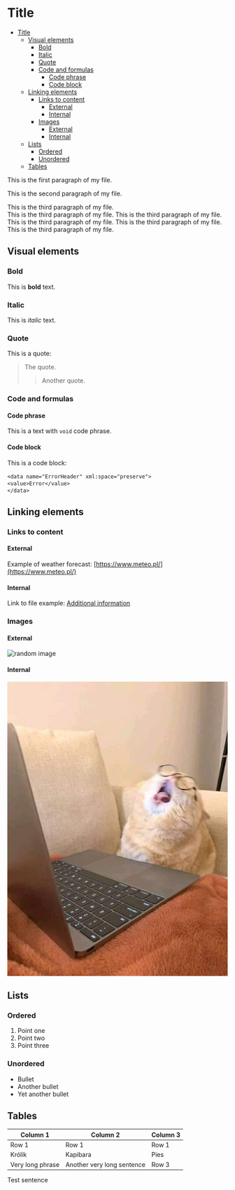 # Title
<!-- omit in toc -->

- [Title](#title)
  - [Visual elements](#visual-elements)
    - [Bold](#bold)
    - [Italic](#italic)
    - [Quote](#quote)
    - [Code and formulas](#code-and-formulas)
      - [Code phrase](#code-phrase)
      - [Code block](#code-block)
  - [Linking elements](#linking-elements)
    - [Links to content](#links-to-content)
      - [External](#external)
      - [Internal](#internal)
    - [Images](#images)
      - [External](#external-1)
      - [Internal](#internal-1)
  - [Lists](#lists)
    - [Ordered](#ordered)
    - [Unordered](#unordered)
  - [Tables](#tables)


This is the first paragraph of my file.

This is the second paragraph of my file.

This is the third paragraph of my file.  
This is the third paragraph of my file. This is the third paragraph of my file. This is the third paragraph of my file. This is the third paragraph of my file. This is the third paragraph of my file.

## Visual elements

### Bold

This is **bold** text.

### Italic

This is *italic* text.

### Quote

This is a quote:
> The quote.  
>> Another quote.

### Code and formulas

#### Code phrase

This is a text with `void` code phrase.

#### Code block

This is a code block:
```
<data name="ErrorHeader" xml:space="preserve">
<value>Error</value>
</data>
```

## Linking elements

### Links to content

#### External

Example of weather forecast: [https://www.meteo.pl/](https://www.meteo.pl/)

#### Internal

Link to file example: [Additional information](reference.md)

### Images

#### External

![random image](https://picsum.photos/200)

#### Internal

![Cat](kitku.jpg "Cat")

## Lists

### Ordered

1. Point one
2. Point two
3. Point three

### Unordered

* Bullet
* Another bullet
* Yet another bullet

## Tables

| Column 1         | Column 2                   | Column 3 |
| ---------------- | -------------------------- | -------- |
| Row 1            | Row 1                      | Row 1    |
| Królik           | Kapibara                   | Pies     |
| Very long phrase | Another very long sentence | Row 3    |

Test sentence
